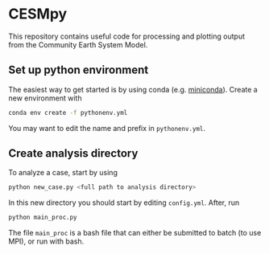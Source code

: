 # CESMpy

This repository contains useful code for processing and plotting output from the Community Earth System Model.


## Set up python environment
The easiest way to get started is by using conda (e.g. [miniconda](https://docs.conda.io/en/latest/miniconda.html)). Create a new environment with

```bash
conda env create -f pythonenv.yml
```

You may want to edit the name and prefix in `pythonenv.yml`.


## Create analysis directory
To analyze a case, start by using

```bash
python new_case.py <full path to analysis directory>
```

In this new directory you should start by editing `config.yml`. After, run

```bash
python main_proc.py
```

The file `main_proc` is a bash file that can either be submitted to batch (to use MPI), or run with bash.

